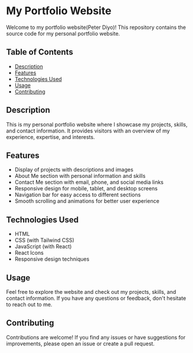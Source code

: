 # My Portfolio Website   
  
Welcome to my portfolio website(Peter Diyo)! This repository contains the source code for my personal portfolio website.   
 
## Table of Contents
 
- [Description](#description)
- [Features](#features)
- [Technologies Used](#technologies-used)
- [Usage](#Usage)
- [Contributing](#contributing)

## Description

This is my personal portfolio website where I showcase my projects, skills, and contact information. It provides visitors with an overview of my experience, expertise, and interests.

## Features

- Display of projects with descriptions and images
- About Me section with personal information and skills
- Contact Me section with email, phone, and social media links
- Responsive design for mobile, tablet, and desktop screens
- Navigation bar for easy access to different sections
- Smooth scrolling and animations for better user experience

## Technologies Used

- HTML
- CSS (with Tailwind CSS)
- JavaScript (with React)
- React Icons
- Responsive design techniques

## Usage

Feel free to explore the website and check out my projects, skills, and contact information. If you have any questions or feedback, don't hesitate to reach out to me.

## Contributing

Contributions are welcome! If you find any issues or have suggestions for improvements, please open an issue or create a pull request.
